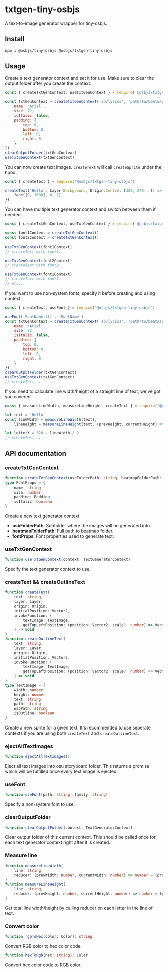 # txtgen-tiny-osbjs
A text-to-image generator wrapper for tiny-osbjs.

## Install
```bash
npm i @osbjs/tiny-osbjs @osbjs/txtgen-tiny-osbjs
```

## Usage
Create a text generator context and set it for use. Make sure to clear the output folder after you create the context.
```js
const { createTxtGenContext, useTxtGenContext } = require('@osbjs/txtgen-tiny-osbjs')

const txtGenContext = createTxtGenContext('sb/lyrics', 'path/to/beatmap/folder', {
	name: 'Arial',
	size: 72,
	isItalic: false,
	padding: {
		top: 0,
		bottom: 0,
		left: 0,
		right: 0
	}
})
clearOutputFolder(txtGenContext)
useTxtGenContext(txtGenContext)
```


You can now create text images. `createText` will call `createSprite` under the hood.
```js
const { createText } = require('@osbjs/txtgen-tiny-osbjs')

createText('Hello', Layer.Background, Origin.Centre, [320, 240], () => {
	fade([0, 1000], 0, 1)
})
```

You can have multiple text generator context and switch between them if needed.
```ts
const { createTxtGenContext, useTxtGenContext } = require('@osbjs/txtgen-tiny-osbjs')

const font1Context = createTxtGenContext()
const font2Context = createTxtGenContext()

useTxtGenContext(font1Context)
// createText with font1...

useTxtGenContext(font2Context)
// createText with font2...

useTxtGenContext(font1Context)
// createText with font1...
// etc...
```

If you want to use non-system fonts, specify it before creating and using context.
```js
const { createText, useFont } = require('@osbjs/txtgen-tiny-osbjs')

useFont('FontName.ttf', 'FontName')
const txtGenContext = createTxtGenContext('sb/lyrics', 'path/to/beatmap/folder', {
	name: 'Arial',
	size: 72,
	isItalic: false,
	padding: {
		top: 0,
		bottom: 0,
		left: 0,
		right: 0
	}
})
clearOutputFolder(txtGenContext)
useTxtGenContext(txtGenContext)
// createText...
```

If you need to calculate line width/height of a straight line of text, we've got you covered.
```js
const { measureLineWidth, measureLineHeight, createText } = require('@osbjs/txtgen-tiny-osbjs')

let text = 'Hello'
const lineWidth = measureLineWidth(text),
	lineHeight = measureLineHeight(text, (prevHeight, currentHeight) => Math.max(prevHeight, currentHeight))

let letterX = 320 - lineWidth / 2
// createText...
```

## API documentation
### createTxtGenContext
```ts
function createTxtGenContext(osbFolderPath: string, beatmapFolderPath: string, fontProps: FontProps): TextGeneratorContext
type FontProps = {
	name: string
	size: number
	padding: Padding
	isItalic: boolean
}
```
Create a new text generator context.
* **osbFolderPath**: Subfolder where the images will be generated into.
* **beatmapFolderPath**: Full path to beatmap folder.
* **fontProps**: Font properties used to generate text.

### useTxtGenContext
```ts
function useTxtGenContext(context: TextGeneratorContext)
```
Specify the text generator context to use.

### createText && createOutlineText
```ts
function createText(
	text: string, 
	layer: Layer, 
	origin: Origin, 
	initialPosition: Vector2, 
	invokeFunction: (
		textImage: TextImage, 
		getTopLeftPosition: (position: Vector2, scale?: number) => Vector2
	) => void
)
function createOutlineText(
	text: string,
	layer: Layer,
	origin: Origin,
	initialPosition: Vector2,
	invokeFunction: (
		textImage: TextImage, 
		getTopLeftPosition: (position: Vector2, scale?: number) => Vector2
	) => void
)
type TextImage = {
	width: number
	height: number
	text: string
	path: string
	osbPath: string
	isOutline: boolean
}
```
Create a new sprite for a given text. It's recommended to use seperate contexts if you are using both `createText` and `createOutlineText`.

### ejectAllTextImages
```ts
function ejectAllTextImages()
```
Eject all text images into osu storyboard folder. This returns a promise which will be fulfilled once every text image is ejected.

### useFont
```ts
function useFont(path: string, family: string)
```
Specify a non-system font to use.

### clearOutputFolder
```ts
function clearOutputFolder(context: TextGeneratorContext)
```
Clear output folder of this current context. This should be called once for each text generator context right after it is created.

### Measure line
```ts
function measureLineWidth(
	line: string,
	reducer: (prevWidth: number, currentWidth: number) => number = (prevWidth, currentWidth) => prevWidth + currentWidth
)
function measureLineHeight(
	line: string,
	reducer: (prevHeight: number, currentHeight: number) => number = (prevHeight, currentHeight) => prevHeight + currentHeight
)
```
Get total line width/height by calling reducer on each letter in the line of text.

### Convert color
```ts
function rgbToHex(color: Color): string 
```
Convert RGB color to hex color code.

```ts
function hexToRgb(hex: string): Color
```
Convert hex color code to RGB color.

